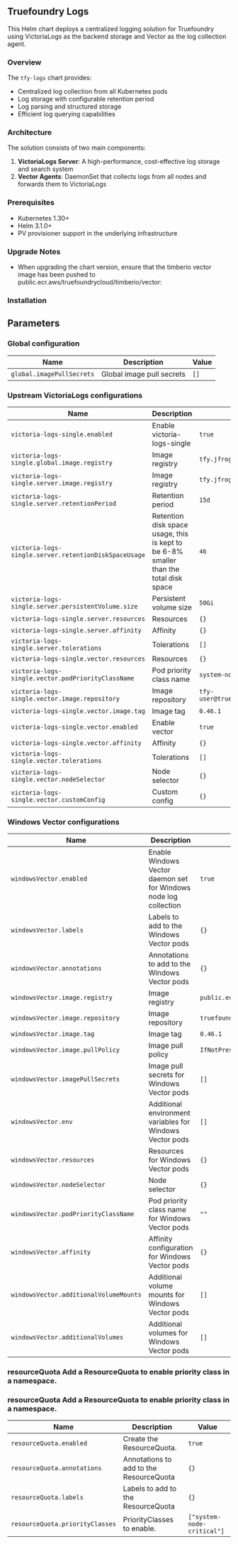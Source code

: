 ## Truefoundry Logs 
This Helm chart deploys a centralized logging solution for Truefoundry using VictoriaLogs as the backend storage and Vector as the log collection agent.

### Overview

The `tfy-logs` chart provides:

- Centralized log collection from all Kubernetes pods
- Log storage with configurable retention period
- Log parsing and structured storage
- Efficient log querying capabilities

### Architecture

The solution consists of two main components:

1. **VictoriaLogs Server**: A high-performance, cost-effective log storage and search system
2. **Vector Agents**: DaemonSet that collects logs from all nodes and forwards them to VictoriaLogs

### Prerequisites

- Kubernetes 1.30+
- Helm 3.1.0+
- PV provisioner support in the underlying infrastructure

### Upgrade Notes
- When upgrading the chart version, ensure that the timberio vector image has been pushed to public.ecr.aws/truefoundrycloud/timberio/vector:<version>

### Installation

## Parameters

### Global configuration

| Name                      | Description               | Value |
| ------------------------- | ------------------------- | ----- |
| `global.imagePullSecrets` | Global image pull secrets | `[]`  |

### Upstream VictoriaLogs configurations

| Name                                                  | Description                                                                           | Value                                                       |
| ----------------------------------------------------- | ------------------------------------------------------------------------------------- | ----------------------------------------------------------- |
| `victoria-logs-single.enabled`                        | Enable victoria-logs-single                                                           | `true`                                                      |
| `victoria-logs-single.global.image.registry`          | Image registry                                                                        | `tfy.jfrog.io/tfy-mirror`                                   |
| `victoria-logs-single.server.image.registry`          | Image registry                                                                        | `tfy.jfrog.io/tfy-mirror`                                   |
| `victoria-logs-single.server.retentionPeriod`         | Retention period                                                                      | `15d`                                                       |
| `victoria-logs-single.server.retentionDiskSpaceUsage` | Retention disk space usage, this is kept to be 6-8% smaller than the total disk space | `46`                                                        |
| `victoria-logs-single.server.persistentVolume.size`   | Persistent volume size                                                                | `50Gi`                                                      |
| `victoria-logs-single.server.resources`               | Resources                                                                             | `{}`                                                        |
| `victoria-logs-single.server.affinity`                | Affinity                                                                              | `{}`                                                        |
| `victoria-logs-single.server.tolerations`             | Tolerations                                                                           | `[]`                                                        |
| `victoria-logs-single.vector.resources`               | Resources                                                                             | `{}`                                                        |
| `victoria-logs-single.vector.podPriorityClassName`    | Pod priority class name                                                               | `system-node-critical`                                      |
| `victoria-logs-single.vector.image.repository`        | Image repository                                                                      | `tfy-user@truefoundry.com/truefoundrycloud/timberio/vector` |
| `victoria-logs-single.vector.image.tag`               | Image tag                                                                             | `0.46.1`                                                    |
| `victoria-logs-single.vector.enabled`                 | Enable vector                                                                         | `true`                                                      |
| `victoria-logs-single.vector.affinity`                | Affinity                                                                              | `{}`                                                        |
| `victoria-logs-single.vector.tolerations`             | Tolerations                                                                           | `[]`                                                        |
| `victoria-logs-single.vector.nodeSelector`            | Node selector                                                                         | `{}`                                                        |
| `victoria-logs-single.vector.customConfig`            | Custom config                                                                         | `{}`                                                        |

### Windows Vector configurations

| Name                                   | Description                                                      | Value                              |
| -------------------------------------- | ---------------------------------------------------------------- | ---------------------------------- |
| `windowsVector.enabled`                | Enable Windows Vector daemon set for Windows node log collection | `true`                             |
| `windowsVector.labels`                 | Labels to add to the Windows Vector pods                         | `{}`                               |
| `windowsVector.annotations`            | Annotations to add to the Windows Vector pods                    | `{}`                               |
| `windowsVector.image.registry`         | Image registry                                                   | `public.ecr.aws`                   |
| `windowsVector.image.repository`       | Image repository                                                 | `truefoundrycloud/timberio/vector` |
| `windowsVector.image.tag`              | Image tag                                                        | `0.46.1`                           |
| `windowsVector.image.pullPolicy`       | Image pull policy                                                | `IfNotPresent`                     |
| `windowsVector.imagePullSecrets`       | Image pull secrets for Windows Vector pods                       | `[]`                               |
| `windowsVector.env`                    | Additional environment variables for Windows Vector pods         | `[]`                               |
| `windowsVector.resources`              | Resources for Windows Vector pods                                | `{}`                               |
| `windowsVector.nodeSelector`           | Node selector                                                    | `{}`                               |
| `windowsVector.podPriorityClassName`   | Pod priority class name for Windows Vector pods                  | `""`                               |
| `windowsVector.affinity`               | Affinity configuration for Windows Vector pods                   | `{}`                               |
| `windowsVector.additionalVolumeMounts` | Additional volume mounts for Windows Vector pods                 | `[]`                               |
| `windowsVector.additionalVolumes`      | Additional volumes for Windows Vector pods                       | `[]`                               |

### resourceQuota Add a ResourceQuota to enable priority class in a namespace.


### resourceQuota Add a ResourceQuota to enable priority class in a namespace.

| Name                            | Description                             | Value                      |
| ------------------------------- | --------------------------------------- | -------------------------- |
| `resourceQuota.enabled`         | Create the ResourceQuota.               | `true`                     |
| `resourceQuota.annotations`     | Annotations to add to the ResourceQuota | `{}`                       |
| `resourceQuota.labels`          | Labels to add to the ResourceQuota      | `{}`                       |
| `resourceQuota.priorityClasses` | PriorityClasses to enable.              | `["system-node-critical"]` |
